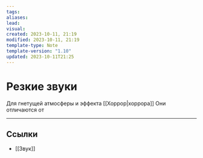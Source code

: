 ```yaml
---
tags: 
aliases: 
lead: 
visual: 
created: 2023-10-11, 21:19
modified: 2023-10-11, 21:19
template-type: Note
template-version: "1.10"
updated: 2023-10-11T21:25
---
```


# Резкие звуки

Для гнетущей атмосферы и эффекта [[Хоррор|хоррора]]
Они отличаются от 

---
## Ссылки
- [[Звук]]